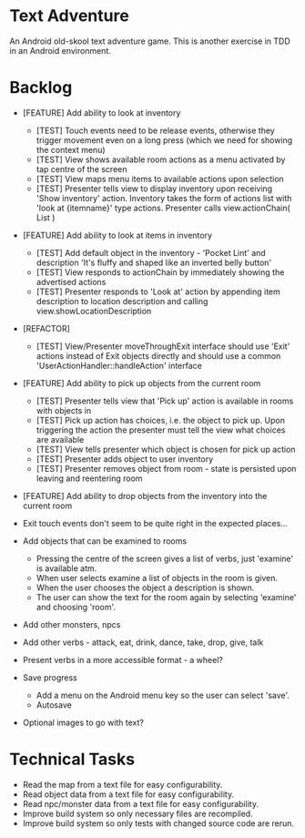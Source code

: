 Text Adventure
==============

An Android old-skool text adventure game. This is another exercise in TDD in an Android environment.

Backlog
=======

- [FEATURE] Add ability to look at inventory
  - [TEST] Touch events need to be release events, otherwise they trigger movement even on a long press (which we need for showing the context menu)
  - [TEST] View shows available room actions as a menu activated by tap centre of the screen
  - [TEST] View maps menu items to available actions upon selection
  - [TEST] Presenter tells view to display inventory upon receiving 'Show inventory' action. Inventory takes the form of actions list with 'look at {itemname}' type actions. Presenter calls view.actionChain( List<Action> )
- [FEATURE] Add ability to look at items in inventory
  - [TEST] Add default object in the inventory - 'Pocket Lint' and description 'It's fluffy and shaped like an inverted belly button'
  - [TEST] View responds to actionChain by immediately showing the advertised actions
  - [TEST] Presenter responds to 'Look at' action by appending item description to location description and calling view.showLocationDescription
- [REFACTOR]
  - [TEST] View/Presenter moveThroughExit interface should use 'Exit' actions instead of Exit objects directly and should use a common 'UserActionHandler::handleAction' interface
- [FEATURE] Add ability to pick up objects from the current room
  - [TEST] Presenter tells view that 'Pick up' action is available in rooms with objects in
  - [TEST] Pick up action has choices, i.e. the object to pick up. Upon triggering the action the presenter must tell the view what choices are available
  - [TEST] View tells presenter which object is chosen for pick up action
  - [TEST] Presenter adds object to user inventory
  - [TEST] Presenter removes object from room - state is persisted upon leaving and reentering room
- [FEATURE] Add ability to drop objects from the inventory into the current room

- Exit touch events don't seem to be quite right in the expected places...

- Add objects that can be examined to rooms
  - Pressing the centre of the screen gives a list of verbs, just 'examine' is available atm.
  - When user selects examine a list of objects in the room is given.
  - When the user chooses the object a description is shown.
  - The user can show the text for the room again by selecting 'examine' and choosing 'room'.

- Add other monsters, npcs

- Add other verbs - attack, eat, drink, dance, take, drop, give, talk

- Present verbs in a more accessible format - a wheel?

- Save progress
  - Add a menu on the Android menu key so the user can select 'save'.
  - Autosave

- Optional images to go with text?

Technical Tasks
===============

- Read the map from a text file for easy configurability.
- Read object data from a text file for easy configurability.
- Read npc/monster data from a text file for easy configurability.
- Improve build system so only necessary files are recompiled.
- Improve build system so only tests with changed source code are rerun.

